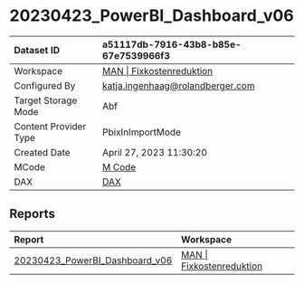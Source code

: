 



# 20230423_PowerBI_Dashboard_v06

|Dataset ID|a51117db-7916-43b8-b85e-67e7539966f3|
| :--- | :--- |
|Workspace|[MAN \| Fixkostenreduktion](../Workspaces/MAN-\|-Fixkostenreduktion.md)|
|Configured By|katja.ingenhaag@rolandberger.com|
|Target Storage Mode|Abf|
|Content Provider Type|PbixInImportMode|
|Created Date|April 27, 2023 11:30:20|
|MCode|[M Code](./20230423_PowerBI_Dashboard_v06/mcode.md)|
|DAX|[DAX](./20230423_PowerBI_Dashboard_v06/dax.md)|

## Reports

|Report|Workspace|
| :--- | :--- |
|[20230423_PowerBI_Dashboard_v06](../Reports/20230423_PowerBI_Dashboard_v06.md)|[MAN \| Fixkostenreduktion](../Workspaces/MAN-\|-Fixkostenreduktion.md)|
